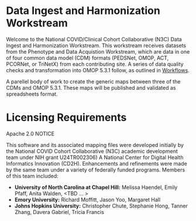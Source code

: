 # Data Ingest and Harmonization Workstream
Welcome to the National COVID/Clinical Cohort Collaborative (N3C) Data Ingest and Harmonization Workstream.   This workstream receives datasets from the Phenotype and Data Acquistion Workstream, which are data in one of four common data model (CDM) formats (PEDSNet, OMOP, ACT, PCORNet, or TriNetX) from each contributing site.  A series of data quality checks and transformation into OMOP 5.3.1 follow, as outlined in [Workflows](https://github.com/National-COVID-Cohort-Collaborative/data-ingest-and-harmonization/tree/master/Workflows). 

A parellel body of work to create the generic maps between three of the CDMs and OMOP 5.3.1. These maps will be published and validated as spreadsheets format.

# Licensing Requirements
Apache 2.0 NOTICE 

This software and its associated mapping files were developed initially by the National COVID Cohort Collaborative (N3C) academic development team under NIH grant U24TR002306) A National Center for Digital Health Informatics Innovation (CD2H). Enhancements and refinements were made by the same team under a variety of federally funded programs.   Members of this team included:

- **University of North Carolina at Chapel Hill:** Melissa Haendel, Emily Pfaff, Anita Walden, <TBD ... > 
- **Emory University:** Richard Moffitt, Jason Yoo, Margaret Hall
- **Johns Hopkins University:** Christopher Chute, Stephanie Hong, Tanner Zhang, Davera Gabriel, Tricia Francis



